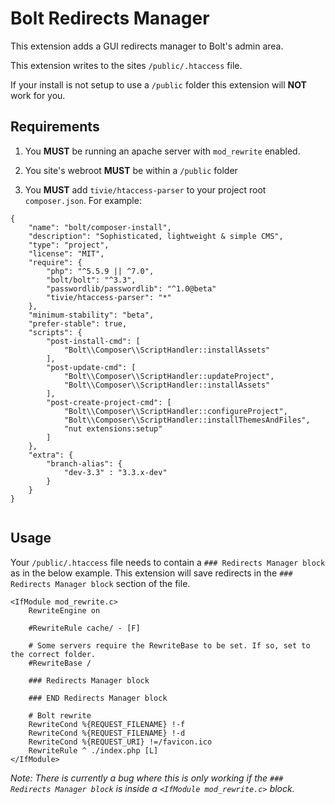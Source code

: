 # Bolt Redirects Manager

This extension adds a GUI redirects manager to Bolt's admin area. 

This extension writes to the sites `/public/.htaccess` file. 

If your install is not setup to use a `/public` folder this extension will **NOT** work for you. 

## Requirements

1. You **MUST** be running an apache server with `mod_rewrite` enabled.

1. You site's webroot **MUST** be within a `/public` folder

1. You **MUST** add `tivie/htaccess-parser` to your project root `composer.json`. For example:

```
{
    "name": "bolt/composer-install",
    "description": "Sophisticated, lightweight & simple CMS",
    "type": "project",
    "license": "MIT",
    "require": {
        "php": "^5.5.9 || ^7.0",
        "bolt/bolt": "^3.3",
        "passwordlib/passwordlib": "^1.0@beta"
        "tivie/htaccess-parser": "*"
    },
    "minimum-stability": "beta",
    "prefer-stable": true,
    "scripts": {
        "post-install-cmd": [
            "Bolt\\Composer\\ScriptHandler::installAssets"
        ],
        "post-update-cmd": [
            "Bolt\\Composer\\ScriptHandler::updateProject",
            "Bolt\\Composer\\ScriptHandler::installAssets"
        ],
        "post-create-project-cmd": [
            "Bolt\\Composer\\ScriptHandler::configureProject",
            "Bolt\\Composer\\ScriptHandler::installThemesAndFiles",
            "nut extensions:setup"
        ]
    },
    "extra": {
        "branch-alias": {
            "dev-3.3" : "3.3.x-dev"
        }
    }
}


```

## Usage

Your `/public/.htaccess` file needs to contain a `### Redirects Manager block` as in the below example. This extension will save redirects in the `### Redirects Manager block` section of the file.
                                                                                                        
```
<IfModule mod_rewrite.c>
    RewriteEngine on
    
    #RewriteRule cache/ - [F]
    
    # Some servers require the RewriteBase to be set. If so, set to the correct folder.
    #RewriteBase /

    ### Redirects Manager block

    ### END Redirects Manager block    
    
    # Bolt rewrite
    RewriteCond %{REQUEST_FILENAME} !-f
    RewriteCond %{REQUEST_FILENAME} !-d
    RewriteCond %{REQUEST_URI} !=/favicon.ico
    RewriteRule ^ ./index.php [L]
</IfModule>
```

*Note: There is currently a bug where this is only working if the `### Redirects Manager block` is inside a `<IfModule mod_rewrite.c>` block.*
